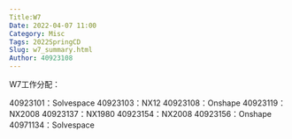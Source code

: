 ```yaml
---
Title:W7
Date: 2022-04-07 11:00
Category: Misc
Tags: 2022SpringCD
Slug: w7_summary.html
Author: 40923108
---
```


<!-- PELICAN_END_SUMMARY -->

W7工作分配：

40923101：Solvespace
40923103：NX12
40923108：Onshape
40923119：NX2008
40923137：NX1980
40923154：NX2008
40923156：Onshape
40971134：Solvespace